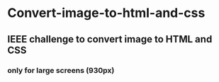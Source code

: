 # Convert-image-to-html-and-css
## IEEE challenge to convert image to HTML and CSS
### only for large screens (930px)
